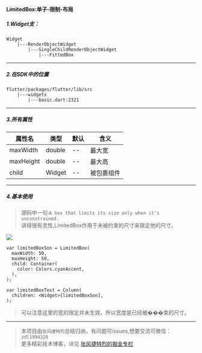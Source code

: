 #### LimitedBox:单子-限制-布局

##### 1.Widget支：

```
Widget 
    |---RenderObjectWidget
        |---SingleChildRenderObjectWidget
            |---FittedBox
```

---

##### 2.在SDK中的位置

```
flutter/packages/flutter/lib/src
    |---widgets
        |---basic.dart:2321
```


---


##### 3.所有属性

属性名 | 类型 | 默认|含义
---|---|---|---
maxWidth | double|--|最大宽
maxHeight| double|--|最大高
child | Widget|--|被包裹组件

---

##### 4.基本使用

> 源码中一句:`A box that limits its size only when it's unconstrained.`  
讲得很有灵性,LimitedBox作用于未被约束的尺寸来限定他的尺寸。

![](https://user-gold-cdn.xitu.io/2019/7/9/16bd67297a859302?w=682&h=428&f=png&s=25651)

```
var limitedBoxSon = LimitedBox(
  maxWidth: 50,
  maxHeight: 50,
  child: Container(
    color: Colors.cyanAccent,
  ),
);

var limitedBoxTest = Column(
  children: <Widget>[limitedBoxSon],
);
```

> 可以注意这里的宽的限定并未生效，所以宽度是已经被���束的尺寸。

---

>本项目由`张风捷特烈`总结归纳，有问题可issues,想要交流可微信：`zdl1994328`  
更多精彩技术博客，详见 [张风捷特烈的掘金专栏](https://juejin.im/user/5b42c0656fb9a04fe727eb37)